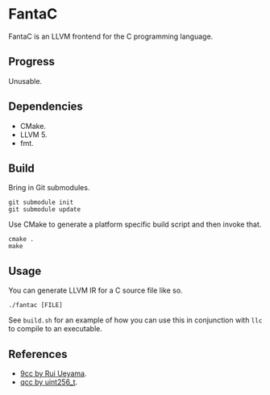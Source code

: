 # FantaC
FantaC is an LLVM frontend for the C programming language.
## Progress
Unusable.
## Dependencies
* CMake.
* LLVM 5.
* fmt.
## Build
Bring in Git submodules.
```
git submodule init
git submodule update
```
Use CMake to generate a platform specific build script and then invoke that.
```
cmake .
make
```
## Usage
You can generate LLVM IR for a C source file like so.
```
./fantac [FILE]
```
See ```build.sh``` for an example of how you can use this in conjunction with ```llc``` to compile to an executable.
## References
* [9cc by Rui Ueyama](https://github.com/rui314/9cc).
* [qcc by uint256_t](https://github.com/maekawatoshiki/qcc).
